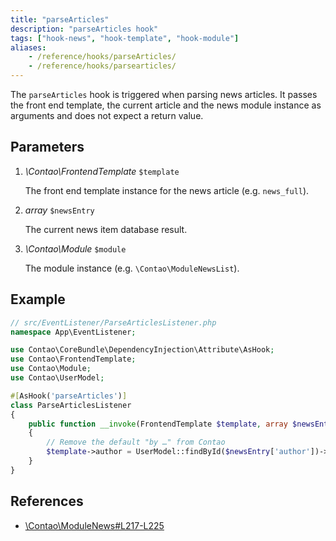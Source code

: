 ```yaml
---
title: "parseArticles"
description: "parseArticles hook"
tags: ["hook-news", "hook-template", "hook-module"]
aliases:
    - /reference/hooks/parseArticles/
    - /reference/hooks/parsearticles/
---
```



The `parseArticles` hook is triggered when parsing news articles. It passes the
front end template, the current article and the news module instance as arguments
and does not expect a return value.


## Parameters

1. *\Contao\FrontendTemplate* `$template`

    The front end template instance for the news article (e.g. `news_full`).

2. *array* `$newsEntry`

    The current news item database result.

3. *\Contao\Module* `$module`

    The module instance (e.g. `\Contao\ModuleNewsList`).


## Example

```php
// src/EventListener/ParseArticlesListener.php
namespace App\EventListener;

use Contao\CoreBundle\DependencyInjection\Attribute\AsHook;
use Contao\FrontendTemplate;
use Contao\Module;
use Contao\UserModel;

#[AsHook('parseArticles')]
class ParseArticlesListener
{
    public function __invoke(FrontendTemplate $template, array $newsEntry, Module $module): void
    {
        // Remove the default "by …" from Contao
        $template->author = UserModel::findById($newsEntry['author'])->name;
    }
}
```


## References

* [\Contao\ModuleNews#L217-L225](https://github.com/contao/contao/blob/4.7.6/news-bundle/src/Resources/contao/modules/ModuleNews.php#L217-L225)
